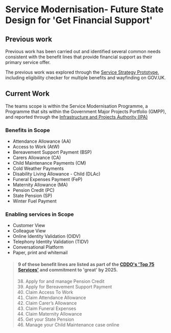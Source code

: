 # Service Modernisation- Future State Design for 'Get Financial Support'

## Previous work

Previous work has been carried out and identified several common needs consistent with the benefit lines that provide financial support as their primary service offer. 

The previous work was explored through the [Service Strategy Prototype](https://github.com/dwp/service-strategy-prototype), including eligibility checker for multiple benefits and wayfinding on GOV.UK.

## Current Work

The teams scope is within the Service Modernisation Programme, a Programme that sits within the Government Major Projects Portfolio (GMPP), and reported through the [Infrastructure and Projects Authority (IPA)](https://assets.publishing.service.gov.uk/media/64c91eaed8b1a71e86b05df3/IPA-Annual-report-2022-2023.pdf.pdf)

### Benefits in Scope
* Attendance Allowance (AA)
* Access to Work (AtW)
* Bereavement Support Payment (BSP)
* Carers Allowance (CA)
* Child Maintenance Payments (CM)
* Cold Weather Payments
* Disability Living Allowance - Child (DLAc)
* Funeral Expenses Payment (FeP)
* Maternity Allowance (MA)
* Pension Credit (PC)
* State Pension (SP)
* Winter Fuel Payment

### Enabling services in Scope
* Customer View
* Colleague View
* Online Identity Validation (OIDV)
* Telephony Identity Validation (TIDV)
* Conversational Platform
* Paper, print and whitemail 

> #### 9 of these benefit lines are listed as part of the [CDDO's 'Top 75 Services'](https://www.gov.uk/government/publications/roadmap-for-digital-and-data-2022-to-2025/transforming-for-a-digital-future-2022-to-2025-roadmap-for-digital-and-data#annex-top-75-services) and commitment to 'great' by 2025.
> 
> 38. Apply for and manage Pension Credit
> 40. Apply for Bereavement Support Payment
> 41. Claim Access To Work
> 42. Claim Attendance Allowance
> 43. Claim Carer’s Allowance
> 45. Claim Funeral Expenses
> 47. Claim Maternity Allowance
> 48. Get your State Pension
> 49. Manage your Child Maintenance case online
